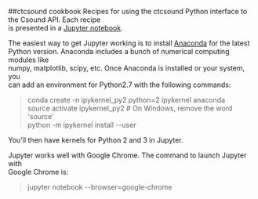 ##ctcsound cookbook
Recipes for using the ctcsound Python interface to the Csound API. Each recipe  
is presented in a [Jupyter notebook](http://jupyter.org/).

The easiest way to get Jupyter working is to install [Anaconda](https://www.continuum.io/downloads) for the latest  
Python version. Anaconda includes a bunch of numerical computing modules like  
numpy, matplotlib, scipy, etc. Once Anaconda is installed or your system, you  
can add an environment for Python2.7 with the following commands:

>conda create -n ipykernel_py2 python=2 ipykernel anaconda  
>source activate ipykernel_py2    # On Windows, remove the word 'source'  
>python -m ipykernel install --user

You'll then have kernels for Python 2 and 3 in Jupyter.

Jupyter works well with Google Chrome. The command to launch Jupyter with  
Google Chrome is:  

>jupyter notebook --browser=google-chrome  
